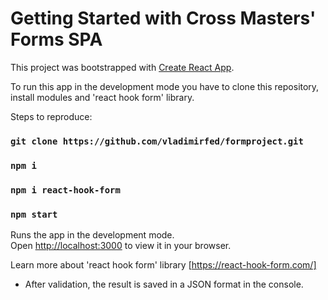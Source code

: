 # Getting Started with Cross Masters' Forms SPA

This project was bootstrapped with [Create React App](https://github.com/facebook/create-react-app).

To run this app in the development mode you have to clone this repository, install modules and 'react hook form' library.

Steps to reproduce:

### `git clone https://github.com/vladimirfed/formproject.git`

### `npm i`

### `npm i react-hook-form`

### `npm start`

Runs the app in the development mode.\
Open [http://localhost:3000](http://localhost:3000) to view it in your browser.

Learn more about 'react hook form' library [https://react-hook-form.com/]


- After validation, the result is saved in a JSON format in the console.
